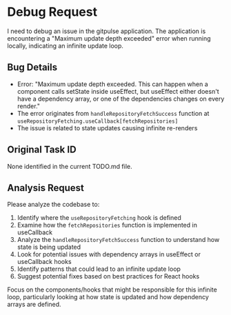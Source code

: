 # Debug Request

I need to debug an issue in the gitpulse application. The application is encountering a "Maximum update depth exceeded" error when running locally, indicating an infinite update loop.

## Bug Details

- Error: "Maximum update depth exceeded. This can happen when a component calls setState inside useEffect, but useEffect either doesn't have a dependency array, or one of the dependencies changes on every render."
- The error originates from `handleRepositoryFetchSuccess` function at `useRepositoryFetching.useCallback[fetchRepositories]`
- The issue is related to state updates causing infinite re-renders

## Original Task ID

None identified in the current TODO.md file.

## Analysis Request

Please analyze the codebase to:

1. Identify where the `useRepositoryFetching` hook is defined
2. Examine how the `fetchRepositories` function is implemented in useCallback
3. Analyze the `handleRepositoryFetchSuccess` function to understand how state is being updated
4. Look for potential issues with dependency arrays in useEffect or useCallback hooks
5. Identify patterns that could lead to an infinite update loop
6. Suggest potential fixes based on best practices for React hooks

Focus on the components/hooks that might be responsible for this infinite loop, particularly looking at how state is updated and how dependency arrays are defined.

